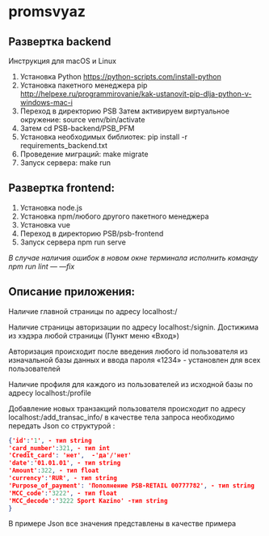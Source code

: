# promsvyaz

## Развертка backend

Инструкция для macOS и Linux

1) Установка Python https://python-scripts.com/install-python  
2) Установка пакетного менеджера pip http://helpexe.ru/programmirovanie/kak-ustanovit-pip-dlja-python-v-windows-mac-i  
3) Переход в директорию PSB
Затем активируем виртуальное окружение: source venv/bin/activate  
4) Затем cd PSB-backend/PSB_PFM  
5) Установка необходимых библиотек: pip install -r requirements_backend.txt  
6) Проведение миграций: make migrate  
7) Запуск сервера: make run  

## Развертка frontend:
1) Установка node.js  
2) Установка npm/любого другого пакетного менеджера  
3) Установка vue  
4) Переход в директорию PSB/psb-frontend   
5) Запуск сервера npm run serve  

*В случае наличия ошибок в новом окне терминала исполнить команду npm run lint — —fix*

## Описание приложения:

Наличие главной страницы по адресу localhost:<port>/

Наличие страницы авторизации по адресу localhost:<port>/signin. Достижима из хэдэра любой страницы (Пункт меню «Вход»)

Авторизация происходит после введения любого id пользователя из изначальной базы данных и ввода пароля «1234» - установлен для всех пользователей

Наличие профиля для каждого из пользователей из исходной базы по адресу localhost:<port>/profile
  
Добавление новых транзакций пользователя происходит по адресу localhost:<port>/add_transac_info/ в качестве тела запроса необходимо передать Json со структурой :
  ```json
  {'id':'1', - тип string
  'card_number':321, - тип int
  'Credit_card': 'нет',  -'да'/'нет'
  'date':'01.01.01', - тип string
  'Amount':322, - тип float
  'currency':'RUR', - тип string
  'Purpose_of_payment': 'Пополнение PSB-RETAIL 00777782', - тип string
  'MCC_code':'3222', - тип float
  'MCC_decode':'3222 Sport Kazino' -тип string
  }
```
  В примере Json все значения представлены в качестве примера
